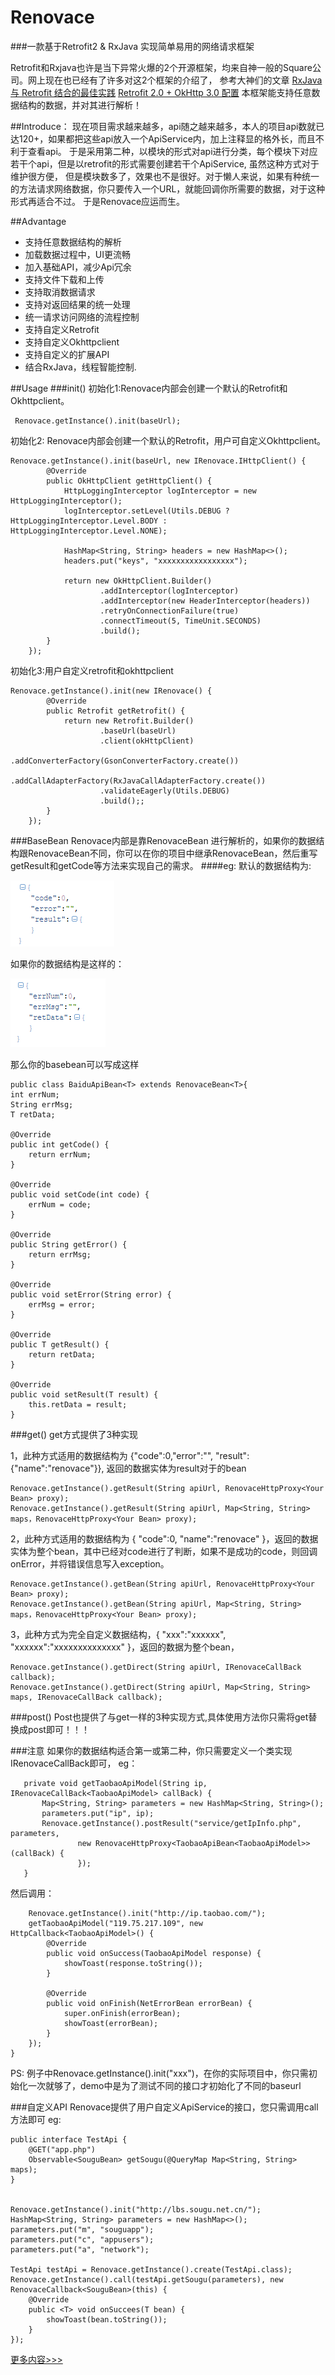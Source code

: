 # Renovace 
###一款基于Retrofit2 & RxJava 实现简单易用的网络请求框架

Retrofit和Rxjava也许是当下异常火爆的2个开源框架，均来自神一般的Square公司。网上现在也已经有了许多对这2个框架的介绍了，
参考大神们的文章
 [RxJava 与 Retrofit 结合的最佳实践](https://gank.io/post/56e80c2c677659311bed9841)
 [Retrofit 2.0 + OkHttp 3.0 配置](https://drakeet.me/retrofit-2-0-okhttp-3-0-config)
 本框架能支持任意数据结构的数据，并对其进行解析！
 
##Introduce：
现在项目需求越来越多，api随之越来越多，本人的项目api数就已达120+，如果都把这些api放入一个ApiService内，加上注释显的格外长，而且不利于查看api。
于是采用第二种，以模块的形式对api进行分类，每个模块下对应若干个api，但是以retrofit的形式需要创建若干个ApiService, 虽然这种方式对于维护很方便，
但是模块数多了，效果也不是很好。对于懒人来说，如果有种统一的方法请求网络数据，你只要传入一个URL，就能回调你所需要的数据，对于这种形式再适合不过。
于是Renovace应运而生。

##Advantage
- 支持任意数据结构的解析
- 加载数据过程中，UI更流畅
- 加入基础API，减少Api冗余
- 支持文件下载和上传
- 支持取消数据请求
- 支持对返回结果的统一处理
- 统一请求访问网络的流程控制
- 支持自定义Retrofit
- 支持自定义Okhttpclient
- 支持自定义的扩展API
- 结合RxJava，线程智能控制.

##Usage
###init()
初始化1:Renovace内部会创建一个默认的Retrofit和Okhttpclient。

     Renovace.getInstance().init(baseUrl);
初始化2: Renovace内部会创建一个默认的Retrofit，用户可自定义Okhttpclient。

    Renovace.getInstance().init(baseUrl, new IRenovace.IHttpClient() {
            @Override
            public OkHttpClient getHttpClient() {
                HttpLoggingInterceptor logInterceptor = new HttpLoggingInterceptor();
                logInterceptor.setLevel(Utils.DEBUG ? HttpLoggingInterceptor.Level.BODY : HttpLoggingInterceptor.Level.NONE);

                HashMap<String, String> headers = new HashMap<>();
                headers.put("keys", "xxxxxxxxxxxxxxxxx");

                return new OkHttpClient.Builder()
                        .addInterceptor(logInterceptor)
                        .addInterceptor(new HeaderInterceptor(headers))
                        .retryOnConnectionFailure(true)
                        .connectTimeout(5, TimeUnit.SECONDS)
                        .build();
            }
        });
初始化3:用户自定义retrofit和okhttpclient

    Renovace.getInstance().init(new IRenovace() {
            @Override
            public Retrofit getRetrofit() {
                return new Retrofit.Builder()
                        .baseUrl(baseUrl)
                        .client(okHttpClient)
                        .addConverterFactory(GsonConverterFactory.create())
                        .addCallAdapterFactory(RxJavaCallAdapterFactory.create())
                        .validateEagerly(Utils.DEBUG)
                        .build();;
            }
        });
###BaseBean
Renovace内部是靠RenovaceBean<T> 进行解析的，如果你的数据结构跟RenovaceBean不同，你可以在你的项目中继承RenovaceBean，然后重写getResult和getCode等方法来实现自己的需求。
####eg:
默认的数据结构为:

![default_struct](./image/default_struct.png)

如果你的数据结构是这样的：

![your_struct](./image/your_struct.png)

那么你的basebean可以写成这样


    public class BaiduApiBean<T> extends RenovaceBean<T>{
    int errNum;
    String errMsg;
    T retData;

    @Override
    public int getCode() {
        return errNum;
    }

    @Override
    public void setCode(int code) {
        errNum = code;
    }

    @Override
    public String getError() {
        return errMsg;
    }

    @Override
    public void setError(String error) {
        errMsg = error;
    }

    @Override
    public T getResult() {
        return retData;
    }

    @Override
    public void setResult(T result) {
        this.retData = result;
    }

###get()
get方式提供了3种实现

1，此种方式适用的数据结构为  {"code":0,"error":"", "result":{"name":"renovace"}}, 返回的数据实体为result对于的bean

    Renovace.getInstance().getResult(String apiUrl, RenovaceHttpProxy<Your Bean> proxy); 
    Renovace.getInstance().getResult(String apiUrl, Map<String, String> maps，RenovaceHttpProxy<Your Bean> proxy); 

2，此种方式适用的数据结构为 { "code":0, "name":"renovace" }，返回的数据实体为整个bean，其中已经对code进行了判断，如果不是成功的code，则回调onError，并将错误信息写入exception。

    Renovace.getInstance().getBean(String apiUrl, RenovaceHttpProxy<Your Bean> proxy); 
    Renovace.getInstance().getBean(String apiUrl, Map<String, String> maps，RenovaceHttpProxy<Your Bean> proxy); 

3，此种方式为完全自定义数据结构，{ "xxx":"xxxxxx", "xxxxxx":"xxxxxxxxxxxxxx" }，返回的数据为整个bean，

    Renovace.getInstance().getDirect(String apiUrl, IRenovaceCallBack callback);
    Renovace.getInstance().getDirect(String apiUrl, Map<String, String> maps, IRenovaceCallBack callback);

###post()
Post也提供了与get一样的3种实现方式,具体使用方法你只需将get替换成post即可！！！

###注意
如果你的数据结构适合第一或第二种，你只需要定义一个类实现IRenovaceCallBack即可，
eg：

       private void getTaobaoApiModel(String ip, IRenovaceCallBack<TaobaoApiModel> callBack) {
           Map<String, String> parameters = new HashMap<String, String>();
           parameters.put("ip", ip);
           Renovace.getInstance().postResult("service/getIpInfo.php", parameters,
                   new RenovaceHttpProxy<TaobaoApiBean<TaobaoApiModel>>(callBack) {
                   });
       }

然后调用：

        Renovace.getInstance().init("http://ip.taobao.com/");
        getTaobaoApiModel("119.75.217.109", new HttpCallback<TaobaoApiModel>() {
            @Override
            public void onSuccess(TaobaoApiModel response) {
                showToast(response.toString());
            }

            @Override
            public void onFinish(NetErrorBean errorBean) {
                super.onFinish(errorBean);
                showToast(errorBean);
            }
        });
    }

PS: 例子中Renovace.getInstance().init("xxx")，在你的实际项目中，你只需初始化一次就够了，demo中是为了测试不同的接口才初始化了不同的baseurl

###自定义API
Renovace提供了用户自定义ApiService的接口，您只需调用call方法即可
eg:

    public interface TestApi {
    	@GET("app.php")
    	Observable<SouguBean> getSougu(@QueryMap Map<String, String> maps);
	}


	Renovace.getInstance().init("http://lbs.sougu.net.cn/");
    HashMap<String, String> parameters = new HashMap<>();
    parameters.put("m", "souguapp");
    parameters.put("c", "appusers");
    parameters.put("a", "network");

    TestApi testApi = Renovace.getInstance().create(TestApi.class);
    Renovace.getInstance().call(testApi.getSougu(parameters), new RenovaceCallback<SouguBean>(this) {
        @Override
        public <T> void onSuccees(T bean) {
            showToast(bean.toString());
        }
    });


[更多内容>>>](http://blog.csdn.net/u013555324/article/details/52973007)
